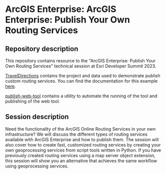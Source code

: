 # ArcGIS Enterprise: ArcGIS Enterprise: Publish Your Own Routing Services

## Repository description
This repository contains resource to the "ArcGIS Enterprise: Publish Your Own Routing Services" technical session at Esri Developer Summit 2023.

[TravelDirections](TravelDirections) contains the project and data used to demonstrate publish custom routing services. You can find the documentation for this example [here](https://pro.arcgis.com/en/pro-app/latest/help/analysis/networks/gettraveldirections-geoprocessing-service-example.htm).

[publish-web-tool](publish-web-tool) contains a utility to automate the running of the tool and publishing of the web tool.

## Session description
Need the functionality of the ArcGIS Online Routing Services in your own infrastructure? We will discuss the different types of routing services available with ArcGIS Enterprise and how to publish them. The session will also cover how to create fast, customized routing services by creating your own geoprocessing services from script tools written in Python.  If you have previously created routing services using a map server object extension, this session will show you an alternative that achieves the same workflow using geoprocessing services.
